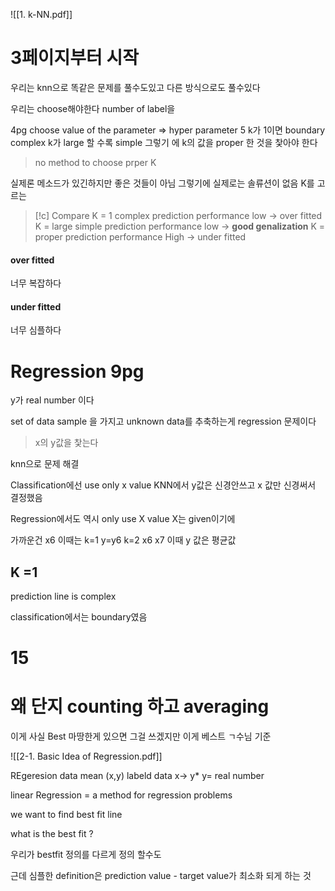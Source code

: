 ![[1. k-NN.pdf]]

# 3페이지부터 시작 
우리는 knn으로 똑같은 문제를 풀수도있고 다른 방식으로도 풀수있다

우리는 choose해야한다 number of label을 

4pg
choose value of the parameter => hyper parameter 
5
k가 1이면 boundary complex
k가 large 할 수록 simple 
그렇기 에 k의 값을 proper 한 것을 찿아야 한다

> no method to choose prper K 

실제론 메소드가 있긴하지만 좋은 것들이 아님 
그렇기에 실제로는 솔류션이 없음 K를 고르는 

> [!c] Compare
> K = 1 complex prediction performance low -> over fitted 
> K = large simple prediction performance low -> **good genalization** 
> K = proper prediction performance High -> under fitted 

#### over fitted 
너무 복잡하다

#### under fitted
너무 심플하다



# Regression 9pg 

y가 real number 이다

set of data sample 을 가지고 unknown data를 추축하는게 regression 문제이다 
> x의 y값을 찿는다 

knn으로 문제 해결 

Classification에선 use only x value KNN에서
y값은 신경안쓰고 x 값만 신경써서 결정했음

Regression에서도 역시 only use X value 
X는 given이기에 

가까운건 x6 이때는 k=1 y=y6
k=2 x6 x7 이때 y 값은  평균값 

## K =1 
prediction line is complex

classification에서는 boundary였음 


# 15 





# 왜 단지 counting 하고 averaging
이게 사실 Best 마땅한게 있으면 그걸 쓰겠지만 이게 베스트 ㄱ수님 기준





![[2-1. Basic Idea of Regression.pdf]]

REgeresion data mean (x,y) labeld data
x-> y*
y= real number 

linear Regression = a method for regression problems 

we want to find best fit line 

what is the best fit ? 

우리가 bestfit 정의를 다르게 정의 할수도 

근데 심플한 definition은 prediction value - target value가 최소화 되게 하는 것 


